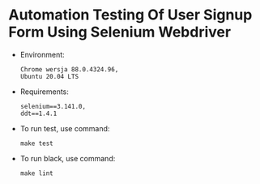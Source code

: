 # Automation Testing Of User Signup Form Using Selenium Webdriver

- Environment:
  ```
  Chrome wersja 88.0.4324.96,
  Ubuntu 20.04 LTS
  ```

- Requirements:
  ```
  selenium==3.141.0,
  ddt==1.4.1
  ```

- To run test, use command:
  ```
  make test
  ```
- To run black, use command:
  ```
  make lint
  ```
